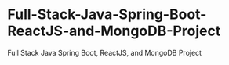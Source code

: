 # Full-Stack-Java-Spring-Boot-ReactJS-and-MongoDB-Project
Full Stack Java Spring Boot, ReactJS, and MongoDB Project
